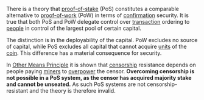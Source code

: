 There is a theory that [proof-of-stake](https://en.m.wikipedia.org/wiki/Proof-of-stake) (PoS) constitutes a comparable alternative to [proof-of-work](Glossary#proof) (PoW) in terms of [confirmation](Glossary#confirmation) security. It is true that both PoS and PoW delegate control over [transaction](Glossary#transaction) ordering to [people](Glossary#person) in control of the largest pool of certain capital.

The distinction is in the deployability of the capital. PoW excludes no source of capital, while PoS excludes all capital that cannot acquire [units](Glossary#unit) of the [coin](Glossary#coin). This difference has a material consequence for security.

In [Other Means Principle](Other-Means-Principle) it is shown that [censorship](Glossary#censorship) resistance depends on people paying [miners](Glossary#miner) to [overpower](Glossary#power) the censor. **Overcoming censorship is not possible in a PoS system, as the censor has acquired majority stake and cannot be unseated.** As such PoS systems are not censorship-resistant and the theory is therefore invalid.